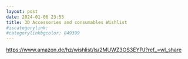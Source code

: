 ```yaml
---
layout: post
date: 2024-01-06 23:55
title: 3D Accessories and consumables Wishlist
#iscategorylink: 
#categorylinkbgcolor: 849399
---
```


https://www.amazon.de/hz/wishlist/ls/2MUWZ3OS3EYPJ?ref_=wl_share
